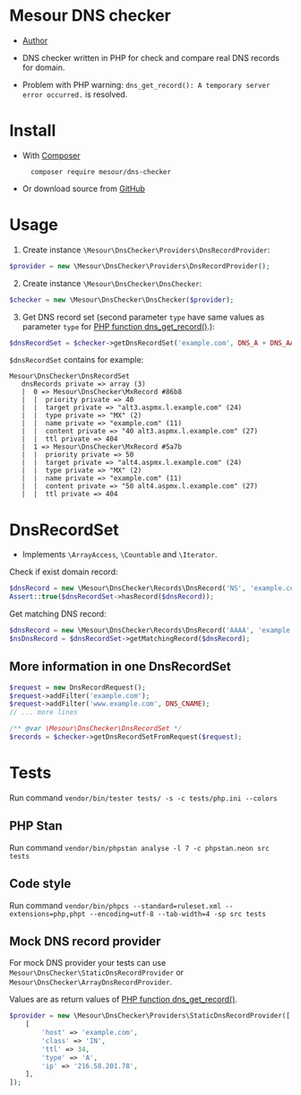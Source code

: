 # Mesour DNS checker

- [Author](http://mesour.com)

- DNS checker written in PHP for check and compare real DNS records for domain.

- Problem with PHP warning: `dns_get_record(): A temporary server error occurred.` is resolved.

# Install

- With [Composer](https://getcomposer.org)

        composer require mesour/dns-checker

- Or download source from [GitHub](https://github.com/mesour/dns-checker/releases)

# Usage

1. Create instance `\Mesour\DnsChecker\Providers\DnsRecordProvider`:

```php
$provider = new \Mesour\DnsChecker\Providers\DnsRecordProvider();
```

2. Create instance `\Mesour\DnsChecker\DnsChecker`:

```php
$checker = new \Mesour\DnsChecker\DnsChecker($provider);
```

3. Get DNS record set (second parameter `type` have same values as parameter `type` for [PHP function dns_get_record()](http://php.net/manual/en/function.dns-get-record.php).):

```php
$dnsRecordSet = $checker->getDnsRecordSet('example.com', DNS_A + DNS_AAAA);
```

`$dnsRecordSet` contains for example:

```
Mesour\DnsChecker\DnsRecordSet
   dnsRecords private => array (3)
   |  0 => Mesour\DnsChecker\MxRecord #86b8
   |  |  priority private => 40
   |  |  target private => "alt3.aspmx.l.example.com" (24)
   |  |  type private => "MX" (2)
   |  |  name private => "example.com" (11)
   |  |  content private => "40 alt3.aspmx.l.example.com" (27)
   |  |  ttl private => 404
   |  1 => Mesour\DnsChecker\MxRecord #5a7b
   |  |  priority private => 50
   |  |  target private => "alt4.aspmx.l.example.com" (24)
   |  |  type private => "MX" (2)
   |  |  name private => "example.com" (11)
   |  |  content private => "50 alt4.aspmx.l.example.com" (27)
   |  |  ttl private => 404
```

# DnsRecordSet

- Implements `\ArrayAccess`, `\Countable` and `\Iterator`.

Check if exist domain record:

```php
$dnsRecord = new \Mesour\DnsChecker\Records\DnsRecord('NS', 'example.com', 'ns3.example.com');
Assert::true($dnsRecordSet->hasRecord($dnsRecord));
```

Get matching DNS record:

```php
$dnsRecord = new \Mesour\DnsChecker\Records\DnsRecord('AAAA', 'example.com', '2a00:4444:5555:6666::200e');
$nsDnsRecord = $dnsRecordSet->getMatchingRecord($dnsRecord);
```

## More information in one DnsRecordSet

```php
$request = new DnsRecordRequest();
$request->addFilter('example.com');
$request->addFilter('www.example.com', DNS_CNAME);
// ... more lines

/** @var \Mesour\DnsChecker\DnsRecordSet */
$records = $checker->getDnsRecordSetFromRequest($request);
```

# Tests

Run command `vendor/bin/tester tests/ -s -c tests/php.ini --colors`

## PHP Stan

Run command `vendor/bin/phpstan analyse -l 7 -c phpstan.neon src tests`

## Code style

Run command `vendor/bin/phpcs --standard=ruleset.xml --extensions=php,phpt --encoding=utf-8 --tab-width=4 -sp src tests`

## Mock DNS record provider

For mock DNS provider your tests can use `Mesour\DnsChecker\StaticDnsRecordProvider` or `Mesour\DnsChecker\ArrayDnsRecordProvider`.

Values are as return values of [PHP function dns_get_record()](http://php.net/manual/en/function.dns-get-record.php).

```php
$provider = new \Mesour\DnsChecker\Providers\StaticDnsRecordProvider([
	[
    	'host' => 'example.com',
    	'class' => 'IN',
    	'ttl' => 34,
    	'type' => 'A',
    	'ip' => '216.58.201.78',
    ],
]);
```

